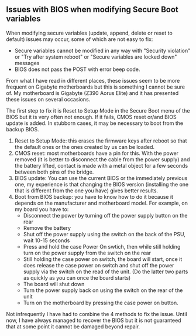 

## Issues with BIOS when modifying Secure Boot variables

When modifying secure variables (update, append, delete or reset to default) issues may occur, some of which are not easy to fix:

- Secure variables cannot be modified in any way with "Security violation" or "Try after system reboot" or "Secure variables are locked down" messages
- BIOS does not pass the POST with error beep code.

From what I have read in different places, these issues seem to be more frequent on Gigabyte motherboards but this is something I cannot be sure of. My motherboard is Gigabyte (Z390 Aorus Elite) and it has presented these issues on several occasions.

The first step to fix it is Reset to Setup Mode in the Secure Boot menu of the BIOS but it is very often not enough. If it fails, CMOS reset or/and BIOS update is added. In stubborn cases, it may be necessary to boot from the backup BIOS.

1. Reset to Setup Mode: this erases the firmware keys after reboot so that the default ones or the ones created by us can be loaded.
2. CMOS reset: most motherboards have a pin for this. With the power removed (it is better to disconnect the cable from the power supply) and the battery lifted, contact is made with a metal object for a few seconds between both pins of the bridge.
3. BIOS update: You can use the current BIOS or the immediately previous one, my experience is that changing the BIOS version (installing the one that is different from the one you have) gives better results.
4. Boot from BIOS backup: you have to know how to do it because it depends on the manufacturer and motherboard model. For example, on my board you have to:
	- Disconnect the power by turning off the power supply button on the rear
	- Remove the battery
	- Shut off the power supply using the switch on the back of the PSU, wait 10-15 seconds
	- Press and hold the case Power On swtich, then while still holding turn on the power supply from the switch on the rear
	- Still holding the case power on switch, the board will start, once it does release the case power on switch and shut off the power supply via the switch on the read of the unit. (Do the latter two parts as quickly as you can once the board starts)
	- The board will shut down
	- Turn the power supply back on using the switch on the rear of the unit
	- Turn on the motherboard by pressing the case power on button.

Not infrequently I have had to combine the 4 methods to fix the issue. Until now, I have always managed to recover the BIOS but it is not guaranteed that at some point it cannot be damaged beyond repair.
